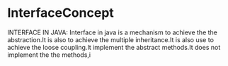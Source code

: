 # InterfaceConcept

INTERFACE IN JAVA:
          Interface in java is a mechanism to achieve the the abstraction.It is also to
 achieve the multiple inheritance.It is also use to achieve the loose coupling.It 
 implement the abstract methods.It does not implement the the methods,i 
